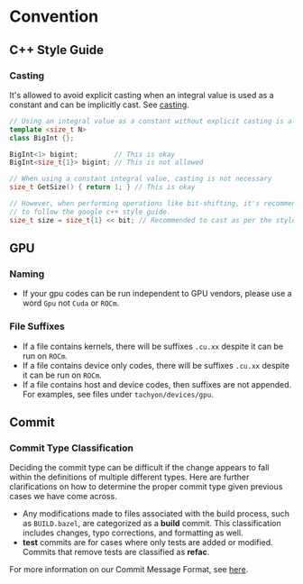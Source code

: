 # Convention

## C++ Style Guide

### Casting

It's allowed to avoid explicit casting when an integral value is used as a constant and
can be implicitly cast. See [casting](https://google.github.io/styleguide/cppguide.html#Casting).

```c++
// Using an integral value as a constant without explicit casting is allowed
template <size_t N>
class BigInt {};

BigInt<1> bigint;         // This is okay
BigInt<size_t{1}> bigint; // This is not allowed

// When using a constant integral value, casting is not necessary
size_t GetSize() { return 1; } // This is okay

// However, when performing operations like bit-shifting, it's recommended
// to follow the google c++ style guide.
size_t size = size_t{1} << bit; // Recommended to cast as per the style guide
```

## GPU

### Naming

- If your gpu codes can be run independent to GPU vendors, please use a word `Gpu` not `Cuda` or `ROCm`.

### File Suffixes

- If a file contains kernels, there will be suffixes `.cu.xx` despite it can be run on `ROCm`.
- If a file contains device only codes, there will be suffixes `.cu.xx` despite it can be run on `ROCm`.
- If a file contains host and device codes, then suffixes are not appended.
  For examples, see files under `tachyon/devices/gpu`.

## Commit

### Commit Type Classification

Deciding the commit type can be difficult if the change appears to fall within the definitions of multiple different types. Here are further clarifications on how to determine the proper commit type given previous cases we have come across.

- Any modifications made to files associated with the build process, such as `BUILD.bazel`, are categorized as a **build** commit. This classification includes changes, typo corrections, and formatting as well.
- **test** commits are for cases where only tests are added or modified. Commits that remove tests are classified as **refac**.

For more information on our Commit Message Format, see [here](https://github.com/kroma-network/.github/blob/main/CONTRIBUTING.md#commit-message-format).

